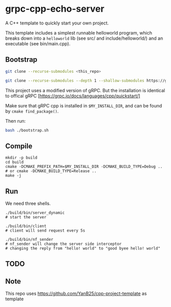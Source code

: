 # grpc-cpp-echo-server

A C++ template to quickly start your own project.

This template includes a simplest runnable helloworld program, which breaks down into a `helloworld` lib (see src/ and include/helloworld/) and an executable (see bin/main.cpp).

## Bootstrap

```bash
git clone --recurse-submodules <this_repo>

git clone --recurse-submodules --depth 1 --shallow-submodules https://github.com/livingshade/grpc.git
```

This project uses a modified version of gRPC. But the installation is identical to offical gRPC [https://grpc.io/docs/languages/cpp/quickstart/]

Make sure that gRPC cpp is installed in `$MY_INSTALL_DIR`, and can be found by `cmake find_package()`.

Then run:

``` bash
bash ./bootstrap.sh
```

## Compile

```shell
mkdir -p build
cd build
cmake -DCMAKE_PREFIX_PATH=$MY_INSTALL_DIR -DCMAKE_BUILD_TYPE=Debug ..
# or cmake -DCMAKE_BUILD_TYPE=Release ..
make -j
```



## Run

We need three shells.

```shell
./build/bin/server_dynamic
# start the server
```

```shell
./build/bin/client
# client will send request every 5s
```

```shell
./build/bin/nf_sender
# nf_sender will change the server side interceptor
# changing the reply from "hello! world" to "good byee hello! world"
```

## TODO

## Note

This repo uses https://github.com/YanB25/cpp-project-template as template